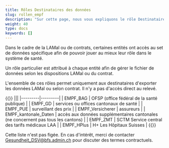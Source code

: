 ```yaml
---
title: Rôles Destinataires des données
slug: rollen_empf
description: "Sur cette page, nous vous expliquons le rôle Destinataire de données (EMPF)."
weight: 40
type: docs
keywords: []
---
```


Dans le cadre de la LAMal ou de contrats, certaines entités ont accès au set de données spécifique afin de pouvoir jouer au mieux leur rôle dans le système de santé. 

Un rôle particulier est attribué à chaque entité afin de gérer le fichier de données selon les dispositions LAMal ou du contrat. 

L'ensemble de ces rôles permet uniquement aux destinataires d'exporter les données LAMal ou selon contrat. Il n'y a pas d'accès direct au relevé. 

{{<markdown>}}
|||
|---------|---------|
| EMPF_BAG | OFSP (office fédéral de la santé publique) |
| EMPF_GD | services ou offices cantonaux de santé |
| EMPF_PUE | surveillant des prix |
| EMPF_Versicherer | assureurs |
| EMPF_kantonale_Daten | accès aux données supplémentaires cantonales (ne concernent pas tous les cantons) |
| EMPF_ZMT | SCTM Service central des tarifs médicaux LAA | 
| EMPF_HPlus | H+ Les Hôpitaux Suisses |
{{</markdown>}}

Cette liste n'est pas figée. En cas d'intérêt, merci de contacter <Gesundheit_DSV@bfs.admin.ch> pour discuter des termes contractuels. 
